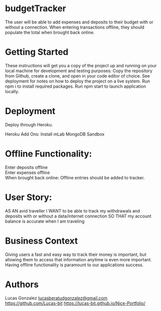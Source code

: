 # budgetTracker

The user will be able to add expenses and deposits to their budget with or without a connection. When entering transactions offline, they should populate the total when brought back online. 

# Getting Started

These instructions will get you a copy of the project up and running on your local machine for development and testing purposes: 
Copy the repository from Github, create a clone, and open in your code editor of choice. See deployment for notes on how to deploy the project on a live system.
Run npm i to install required packages.
Run npm start to launch application locally. 


# Deployment

Deploy through Heroku.

Heroku Add Ons: Install mLab MongoDB Sandbox

# Offline Functionality:   
  
  Enter deposits offline   
  Enter expenses offline   
  When brought back online:  Offline entries should be added to tracker.   
  

# User Story:
  
AS AN avid traveller I WANT to be able to track my withdrawals and deposits with or without a data/internet connection SO THAT my account   balance is accurate when I am traveling  
  

# Business Context
  
Giving users a fast and easy way to track their money is important, but allowing them to access that information anytime is even more important. Having offline functionality is paramount to our applications success.

# Authors
Lucas Gonzalez lucasberatudgonzalez@gmail.com https://github.com/Lucas-bit https://lucas-bit.github.io/Nice-Portfolio/
